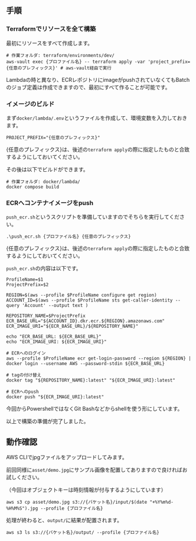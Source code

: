 ## 手順

### Terraformでリソースを全て構築

最初にリソースをすべて作成します。

```shell
# 作業フォルダ: terraform/environments/dev/
aws-vault exec {プロファイル名} -- terraform apply -var 'project_prefix={任意のプレフィックス}' # aws-vault経由で実行
```

Lambdaの時と異なり、ECRレポジトリにimageがpushされていなくてもBatchのジョブ定義は作成できますので、最初にすべて作ることが可能です。

### イメージのビルド

まず`docker/lambda/.env`というファイルを作成して、環境変数を入力しておきます。

```
PROJECT_PREFIX="{任意のプレフィックス}"
```

{任意のプレフィックス}は、後述の`terraform apply`の際に指定したものと合致するようにしておいてください。

その後は以下でビルドができます。

```shell
# 作業フォルダ: docker/lambda/
docker compose build
```

### ECRへコンテナイメージをpush

`push_ecr.sh`というスクリプトを準備していますのでそちらを実行してください。

```shell
.\push_ecr.sh {プロファイル名} {任意のプレフィックス}
```

{任意のプレフィックス}は、後述の`terraform apply`の際に指定したものと合致するようにしておいてください。

`push_ecr.sh`の内容は以下です。

```shell
ProfileName=$1
ProjectPrefix=$2

REGION=$(aws --profile $ProfileName configure get region)
ACCOUNT_ID=$(aws --profile $ProfileName sts get-caller-identity --query 'Account' --output text )

REPOSITORY_NAME=$ProjectPrefix
ECR_BASE_URL="${ACCOUNT_ID}.dkr.ecr.${REGION}.amazonaws.com"
ECR_IMAGE_URI="${ECR_BASE_URL}/${REPOSITORY_NAME}"

echo "ECR_BASE_URL: ${ECR_BASE_URL}"
echo "ECR_IMAGE_URI: ${ECR_IMAGE_URI}"

# ECRへのログイン
aws --profile $ProfileName ecr get-login-password --region ${REGION} | docker login --username AWS --password-stdin ${ECR_BASE_URL}

# tagの付け替え
docker tag "${REPOSITORY_NAME}:latest" "${ECR_IMAGE_URI}:latest"

# ECRへのpush
docker push "${ECR_IMAGE_URI}:latest"
```

今回からPowershellではなくGit Bashなどからshellを使う形にしています。

以上で構築の準備が完了しました。

## 動作確認

AWS CLIでjpgファイルをアップロードしてみます。

前回同様に`asset/demo.jpg`にサンプル画像を配置してありますので良ければお試しください。

（今回はオブジェクトキーは時刻情報が付与するようにしています）

```shell
aws s3 cp asset/demo.jpg s3://{バケット名}/input/$(date "+%Y%m%d-%H%M%S").jpg --profile {プロファイル名}
```

処理が終わると、`output/`に結果が配置されます。

```shell
aws s3 ls s3://{バケット名}/output/ --profile {プロファイル名}
```